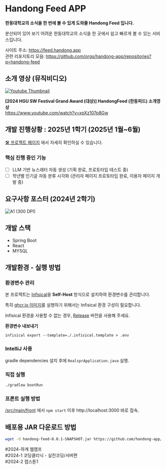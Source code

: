# Handong Feed APP

**한동대학교의 소식을 한 번에 볼 수 있게 도와줄 Handong Feed 입니다.**

분산되어 있어 보기 어려운 한동대학교의 소식을 한 곳에서 쉽고 빠르게 볼 수 있는 서비스입니다.

사이트 주소: https://feed.handong.app \
관련 리포지토리 모음: https://github.com/orgs/handong-app/repositories?q=handong-feed

## 소개 영상 (뮤직비디오)

[![Youtube Thumbnail](https://github.com/user-attachments/assets/6028ccdb-4c9f-406b-baf9-16566bdf513e)](https://www.youtube.com/watch?v=xpXz107p8Gw)

**[2024 HGU SW Festival Grand Award (대상)] HandongFeed (한동피드) 소개영상**  
https://www.youtube.com/watch?v=xpXz107p8Gw

## 개발 진행상황 : 2025년 1학기 (2025년 1월~6월)

[🛠 프로젝트 페이지](https://github.com/orgs/handong-app/projects/2/views/1) 에서 자세히 확인하실 수 있습니다.

### 핵심 진행 중인 기능

- [ ] LLM 기반 뉴스레터 자동 생성 (기획 완료, 프로토타입 테스트 중)
- [ ] 학년별 인기글 자동 분류 시각화 (관리자 페이지 프로토타입 완료, 이용자 페이지 개발 중)

## 요구사항 포스터 (2024년 2학기)

![A1 (300 DPI)](https://github.com/user-attachments/assets/e997e40b-d013-4f96-aaef-9fb646ff3838)

## 개발 스택

- Spring Boot
- React
- MYSQL

## 개발환경 - 실행 방법

### 환경변수 관리

본 프로젝트는 [Infisical](https://infisical.com/docs/documentation/getting-started/introduction)을 **Self-Host** 방식으로 설치하여 환경변수를 관리합니다.

특히 [ghcr.io 이미지](https://github.com/handong-app/handong-feed-app/pkgs/container/handong-feed-app)를 실행하기 위해서는 Infisical 환경 구성이 필요합니다.

Infisical 환경을 사용할 수 없는 경우, [Release](https://github.com/handong-app/handong-feed-app/releases) 버전을 사용해 주세요.

**환경변수 내보내기**

```shell
infisical export --template=./.infisical.template > .env
```

### IntelliJ 사용

gradle dependencies 설치 후에 `RealsprApplication.java` 실행.

### 직접 실행

```sh
./gradlew bootRun
```

### 프론트 실행 방법

[/src/main/front](https://github.com/handong-app/handong-feed-app/tree/main/src/main/front) 에서 `npm start` 이후 http://localhost:3000 바로 접속.

## 배포용 JAR 다운로드 방법

```sh
wget -O handong-feed-0.0.1-SNAPSHOT.jar https://github.com/handong-app/handong-feed-app/releases/latest/download/handong-feed-0.0.1-SNAPSHOT.jar
```

#2024-하계 웹캠프  
#2024-1 코딩클리닉 - 실전코딩/서버편  
#2024-2 캡스톤1
